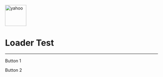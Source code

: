 <img src="http://farm5.static.flickr.com/4020/4379388506_e11c33871d_o.png" alt="yahoo" width="70" />

Loader Test
===========

------------------------------------------------------------------------

Button 1

Button 2
